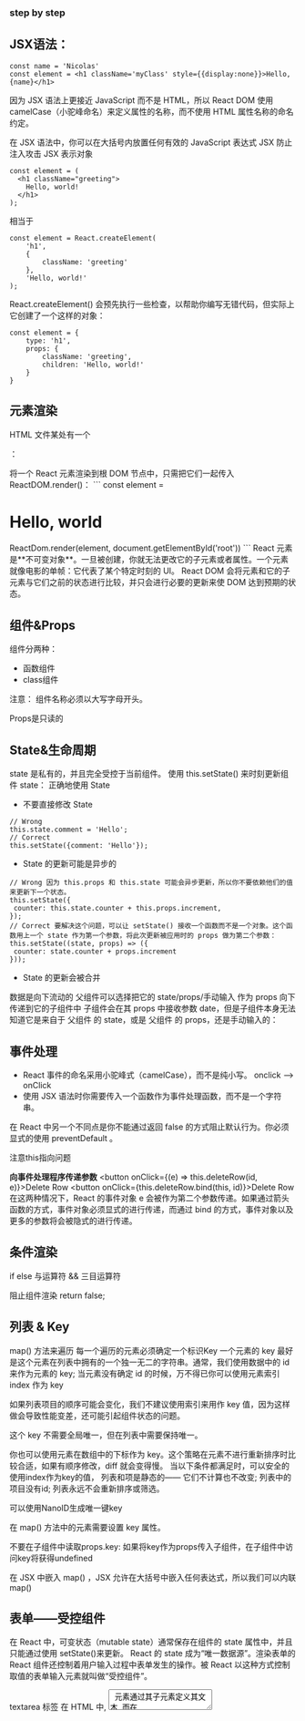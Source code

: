 ### step by step
## JSX语法：
```
const name = 'Nicolas'
const element = <h1 className='myClass' style={{display:none}}>Hello, {name}</h1>
```
因为 JSX 语法上更接近 JavaScript 而不是 HTML，所以 React DOM 使用 camelCase（小驼峰命名）来定义属性的名称，而不使用 HTML 属性名称的命名约定。

在 JSX 语法中，你可以在大括号内放置任何有效的 JavaScript 表达式
JSX 防止注入攻击
JSX 表示对象
```
const element = (
  <h1 className="greeting">
    Hello, world!
  </h1>
);
```
相当于
```
const element = React.createElement(
    'h1',
    {
        className: 'greeting'
    },
    'Hello, world!'
);
```
React.createElement() 会预先执行一些检查，以帮助你编写无错代码，但实际上它创建了一个这样的对象：
```
const element = {
    type: 'h1',
    props: {
        className: 'greeting',
        children: 'Hello, world!'
    }
}
```

## 元素渲染
HTML 文件某处有一个 <div>：
<div id="root"></div>
将一个 React 元素渲染到根 DOM 节点中，只需把它们一起传入 ReactDOM.render()：
```
const element = <h1>Hello, world</h1>
ReactDom.render(element, document.getElementById('root'))
```
React 元素是**不可变对象**。一旦被创建，你就无法更改它的子元素或者属性。一个元素就像电影的单帧：它代表了某个特定时刻的 UI。
React DOM 会将元素和它的子元素与它们之前的状态进行比较，并只会进行必要的更新来使 DOM 达到预期的状态。

## 组件&Props
组件分两种：
* 函数组件
* class组件

注意： 组件名称必须以大写字母开头。

Props是只读的

## State&生命周期
 state 是私有的，并且完全受控于当前组件。
 使用 this.setState() 来时刻更新组件 state：
 正确地使用 State
 * 不要直接修改 State
 ```
 // Wrong
this.state.comment = 'Hello';
// Correct
this.setState({comment: 'Hello'});
 ```
 * State 的更新可能是异步的
 ```
 // Wrong 因为 this.props 和 this.state 可能会异步更新，所以你不要依赖他们的值来更新下一个状态。
this.setState({
  counter: this.state.counter + this.props.increment,
});
// Correct 要解决这个问题，可以让 setState() 接收一个函数而不是一个对象。这个函数用上一个 state 作为第一个参数，将此次更新被应用时的 props 做为第二个参数：
this.setState((state, props) => ({
  counter: state.counter + props.increment
}));
```
* State 的更新会被合并

数据是向下流动的
父组件可以选择把它的 state/props/手动输入 作为 props 向下传递到它的子组件中
子组件会在其 props 中接收参数 date，但是子组件本身无法知道它是来自于 父组件 的 state，或是 父组件 的 props，还是手动输入的：


## 事件处理
* React 事件的命名采用小驼峰式（camelCase），而不是纯小写。
onclick ——> onClick
* 使用 JSX 语法时你需要传入一个函数作为事件处理函数，而不是一个字符串。

在 React 中另一个不同点是你不能通过返回 false 的方式阻止默认行为。你必须显式的使用 preventDefault 。

注意this指向问题

**向事件处理程序传递参数**
<button onClick={(e) => this.deleteRow(id, e)}>Delete Row</button>
<button onClick={this.deleteRow.bind(this, id)}>Delete Row</button>
在这两种情况下，React 的事件对象 e 会被作为第二个参数传递。如果通过箭头函数的方式，事件对象必须显式的进行传递，而通过 bind 的方式，事件对象以及更多的参数将会被隐式的进行传递。


## 条件渲染
if else
与运算符 &&
三目运算符

阻止组件渲染 return false;

## 列表 & Key
map() 方法来遍历 
每一个遍历的元素必须确定一个标识Key
一个元素的 key 最好是这个元素在列表中拥有的一个独一无二的字符串。通常，我们使用数据中的 id 来作为元素的 key;
当元素没有确定 id 的时候，万不得已你可以使用元素索引 index 作为 key

如果列表项目的顺序可能会变化，我们不建议使用索引来用作 key 值，因为这样做会导致性能变差，还可能引起组件状态的问题。

这个 key 不需要全局唯一，但在列表中需要保持唯一。

你也可以使用元素在数组中的下标作为 key。这个策略在元素不进行重新排序时比较合适，如果有顺序修改，diff 就会变得慢。
当以下条件都满足时，可以安全的使用index作为key的值，
列表和项是静态的——
    它们不计算也不改变;
    列表中的项目没有id;
    列表永远不会重新排序或筛选。

可以使用NanoID生成唯一键key

在 map() 方法中的元素需要设置 key 属性。

不要在子组件中读取props.key:
如果将key作为props传入子组件，在子组件中访问key将获得undefined

在 JSX 中嵌入 map() ，JSX 允许在大括号中嵌入任何表达式，所以我们可以内联 map() 

## 表单——受控组件
在 React 中，可变状态（mutable state）通常保存在组件的 state 属性中，并且只能通过使用 setState()来更新。
 React 的 state 成为“唯一数据源”。渲染表单的 React 组件还控制着用户输入过程中表单发生的操作。被 React 以这种方式控制取值的表单输入元素就叫做“受控组件”。

 textarea 标签
 在 HTML 中, <textarea> 元素通过其子元素定义其文本
 而在 React 中，<textarea> 使用 value 属性代替。

 select标签
 在 HTML 中，<select> 创建下拉列表标签。
 ```
 <select>
  <option value="grapefruit">葡萄柚</option>
  <option value="lime">酸橙</option>
  <option selected value="coconut">椰子</option>
  <option value="mango">芒果</option>
</select>
 ```
 请注意，由于 selected 属性的缘故，椰子选项默认被选中。React 并不会使用 selected 属性，而是在根 select 标签上使用 value 属性。这在受控组件中更便捷，因为您只需要在根标签中更新它。

 注意
 你可以将数组传递到 value 属性中，以支持在 select 标签中选择多个选项：
 ```
 <select multiple={true} value={['B', 'C']}>
 ```

 文件 input 标签
 因为它的 value 只读，所以它是 React 中的一个非受控组件。将与其他非受控组件在后续文档中一起讨论。
 

 处理多个输入
 当需要处理多个 input 元素时，我们可以给每个元素添加 name 属性，并让处理函数根据 event.target.name 的值选择要执行的操作。


 受控输入空值
 在受控组件上指定 value 的 prop 会阻止用户更改输入。如果你指定了 value，但输入仍可编辑，则可能是你意外地将value 设置为 undefined 或 null。

 受控组件的替代品
 非受控组件


 ## 状态提升